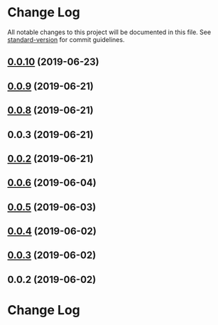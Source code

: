 # Change Log

All notable changes to this project will be documented in this file. See [standard-version](https://github.com/conventional-changelog/standard-version) for commit guidelines.

## [0.0.10](https://github.com/nanndoj/bankpass-sdk-nodejs/compare/v0.0.9...v0.0.10) (2019-06-23)

## [0.0.9](https://github.com/nanndoj/bankpass-sdk-nodejs/compare/v0.0.8...v0.0.9) (2019-06-21)

## [0.0.8](https://github.com/nanndoj/bankpass-sdk-nodejs/compare/v0.0.3...v0.0.8) (2019-06-21)

## 0.0.3 (2019-06-21)

## [0.0.2](https://github.com/nanndoj/bankpass-sdk-nodejs/compare/v0.0.6...v0.0.2) (2019-06-21)

## [0.0.6](https://github.com/nanndoj/bankpass-sdk-nodejs/compare/v0.0.5...v0.0.6) (2019-06-04)

## [0.0.5](https://github.com/nanndoj/bankpass-sdk-nodejs/compare/v0.0.4...v0.0.5) (2019-06-03)

## [0.0.4](https://github.com/nanndoj/bankpass-sdk-nodejs/compare/v0.0.3...v0.0.4) (2019-06-02)

## [0.0.3](https://github.com/nanndoj/bankpass-sdk-nodejs/compare/v0.0.2...v0.0.3) (2019-06-02)

## 0.0.2 (2019-06-02)

# Change Log
